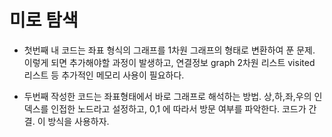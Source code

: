 # 미로 탐색

* 첫번째  내 코드는 좌표 형식의 그래프를 1차원 그래프의 형태로 변환하여 푼 문제.
이렇게 되면 추가해야할 과정이 발생하고, 연결정보 graph 2차원 리스트 visited 리스트 등 추가적인 메모리 사용이 필요하다.


* 두번째 작성한 코드는 좌표형태에서 바로 그래프로 해석하는 방법.
상,하,좌,우의 인덱스를 인접한 노드라고 설정하고, 0,1 에 따라서 방문 여부를 파악한다.
코드가 간결.
이 방식을 사용하자.